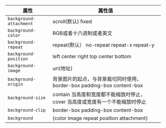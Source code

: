 | 属性                    | 属性值                                                                        |
| ----------------------- | ----------------------------------------------------------------------------- |
| `background-attachment` | scroll(默认) fixed                                                            |
| `background-color`      | RGB或者十六进制或者英文                                                       |
| `background-repeat`     | repeat(默认） no-repeat repeat-x repeat-y                                     |
| `background-position`   | left center right top center bottom                                           |
| `background-image`      | url(地址)                                                                     |
| `background-origin`     | 背景图片的起点，与背景裁切同时使用，border-box padding-box content-box        | 
| `background-size`       | contain 当高度和宽度都不能缩放时停止， cover 当高度或宽度有一个不能缩放时停止 |
| `background-clip`       | border-box padding-box content-box                                            |
| `background`            | {color image repeat position attachment}                                      |

